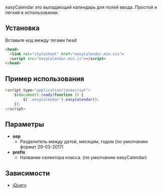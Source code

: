easyCalendar это выпадающий календарь для полей ввода. Простой и легкий в использовании.

## Установка
Вставьте код между тегами head
```html
<head>
  <link rel="stylesheet" href="easyCalendar.min.css">
  <script src="easyCalendar.min.js"></script>
</head>
```

## Пример использования
```javascript
<script type="application/javascript">
    $(document).ready(function () {
        $('.easyCalendar').easyCalendar();
    });
</script>
```

## Параметры
- **sep**
  - Разделитель между датой, месяцем, годом (по умолчанию формат 29-03-2017)
- **prefix**
  - Название селектора класса. (по умолчанию easyCalendar)

## Зависимости
- [jQuery](https://jquery.com/)
